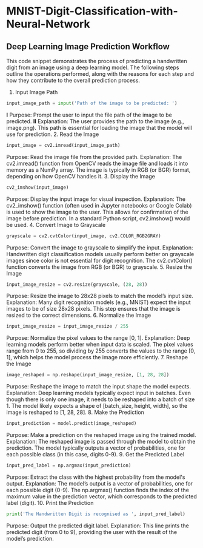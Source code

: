 # MNIST-Digit-Classification-with-Neural-Network



## Deep Learning Image Prediction Workflow
This code snippet demonstrates the process of predicting a handwritten digit from an image using a deep learning model. The following steps outline the operations performed, along with the reasons for each step and how they contribute to the overall prediction process.

1. Input Image Path

``` Python
input_image_path = input('Path of the image to be predicted: ')
```
 **I** Purpose: Prompt the user to input the file path of the image to be predicted.
 **II** Explanation: The user provides the path to the image (e.g., image.png). This path is essential for loading 
     the image that the model will use for prediction.
2. Read the Image
``` Python
input_image = cv2.imread(input_image_path)
```
Purpose: Read the image file from the provided path.
Explanation: The cv2.imread() function from OpenCV reads the image file and loads it into memory as a NumPy array. The image is typically in RGB (or BGR) format, depending on how OpenCV handles it.
3. Display the Image
``` Python
cv2_imshow(input_image)
```
Purpose: Display the input image for visual inspection.
Explanation: The cv2_imshow() function (often used in Jupyter notebooks or Google Colab) is used to show the image to the user. This allows for confirmation of the image before prediction. In a standard Python script, cv2.imshow() would be used.
4. Convert Image to Grayscale
``` Python
grayscale = cv2.cvtColor(input_image, cv2.COLOR_RGB2GRAY)
```
Purpose: Convert the image to grayscale to simplify the input.
Explanation: Handwritten digit classification models usually perform better on grayscale images since color is not essential for digit recognition. The cv2.cvtColor() function converts the image from RGB (or BGR) to grayscale.
5. Resize the Image
``` Python
input_image_resize = cv2.resize(grayscale, (28, 28))
```
Purpose: Resize the image to 28x28 pixels to match the model’s input size.
Explanation: Many digit recognition models (e.g., MNIST) expect the input images to be of size 28x28 pixels. This step ensures that the image is resized to the correct dimensions.
6. Normalize the Image
``` Python
input_image_resize = input_image_resize / 255
```
Purpose: Normalize the pixel values to the range [0, 1].
Explanation: Deep learning models perform better when input data is scaled. The pixel values range from 0 to 255, so dividing by 255 converts the values to the range [0, 1], which helps the model process the image more efficiently.
7. Reshape the Image
``` Python
image_reshaped = np.reshape(input_image_resize, [1, 28, 28])
```
Purpose: Reshape the image to match the input shape the model expects.
Explanation: Deep learning models typically expect input in batches. Even though there is only one image, it needs to be reshaped into a batch of size 1. The model likely expects a shape of [batch_size, height, width], so the image is reshaped to [1, 28, 28].
8. Make the Prediction
``` Python
input_prediction = model.predict(image_reshaped)
```
Purpose: Make a prediction on the reshaped image using the trained model.
Explanation: The reshaped image is passed through the model to obtain the prediction. The model typically outputs a vector of probabilities, one for each possible class (in this case, digits 0-9).
9. Get the Predicted Label
``` Python
input_pred_label = np.argmax(input_prediction)
```
Purpose: Extract the class with the highest probability from the model's output.
Explanation: The model’s output is a vector of probabilities, one for each possible digit (0-9). The np.argmax() function finds the index of the maximum value in the prediction vector, which corresponds to the predicted label (digit).
10. Print the Prediction
``` Python
print('The Handwritten Digit is recognised as ', input_pred_label)
```
Purpose: Output the predicted digit label.
Explanation: This line prints the predicted digit (from 0 to 9), providing the user with the result of the model’s prediction.

